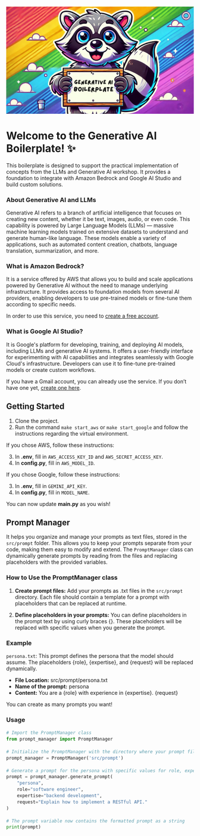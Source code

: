 ![Descrição da Imagem](./boilerplate/image_repo.png)

# Welcome to the Generative AI Boilerplate! ✨

This boilerplate is designed to support the practical implementation of concepts from the LLMs and Generative AI workshop. It provides a foundation to integrate with Amazon Bedrock and Google AI Studio and build custom solutions.

### About Generative AI and LLMs

Generative AI refers to a branch of artificial intelligence that focuses on creating new content, whether it be text, images, audio, or even code. This capability is powered by Large Language Models (LLMs) — massive machine learning models trained on extensive datasets to understand and generate human-like language. These models enable a variety of applications, such as automated content creation, chatbots, language translation, summarization, and more.

### What is Amazon Bedrock?

It is a service offered by AWS that allows you to build and scale applications powered by Generative AI without the need to manage underlying infrastructure. It provides access to foundation models from several AI providers, enabling developers to use pre-trained models or fine-tune them according to specific needs.

In order to use this service, you need to [create a free account](https://aws.amazon.com/free).

### What is Google AI Studio?

It is Google's platform for developing, training, and deploying AI models, including LLMs and generative AI systems. It offers a user-friendly interface for experimenting with AI capabilities and integrates seamlessly with Google Cloud's infrastructure. Developers can use it to fine-tune pre-trained models or create custom workflows.

If you have a Gmail account, you can already use the service. If you don’t have one yet, [create one here](https://gmail.com).

## Getting Started

1. Clone the project.
2. Run the command `make start_aws` or `make start_google` and follow the instructions regarding the virtual environment.

If you chose AWS, follow these instructions:

3. In **.env**, fill in `AWS_ACCESS_KEY_ID` and `AWS_SECRET_ACCESS_KEY`.
4. In **config.py**, fill in `AWS_MODEL_ID`.

If you chose Google, follow these instructions:

3. In **.env**, fill in `GEMINI_API_KEY`.
4. In **config.py**, fill in `MODEL_NAME`.

You can now update **main.py** as you wish!

## Prompt Manager

It helps you organize and manage your prompts as text files, stored in the `src/prompt` folder. This allows you to keep your prompts separate from your code, making them easy to modify and extend. The `PromptManager` class can dynamically generate prompts by reading from the files and replacing placeholders with the provided variables.

### How to Use the PromptManager class

1. **Create prompt files:** Add your prompts as .txt files in the `src/prompt` directory. Each file should contain a template for a prompt with placeholders that can be replaced at runtime.

2. **Define placeholders in your prompts:** You can define placeholders in the prompt text by using curly braces {}. These placeholders will be replaced with specific values when you generate the prompt.

### Example

`persona.txt`: This prompt defines the persona that the model should assume. The placeholders {role}, {expertise}, and {request} will be replaced dynamically.

- **File Location:** src/prompt/persona.txt
- **Name of the prompt:** persona
- **Content:** You are a {role} with experience in {expertise}. {request}

You can create as many prompts you want!

### Usage

```python
# Import the PromptManager class
from prompt_manager import PromptManager

# Initialize the PromptManager with the directory where your prompt files are stored
prompt_manager = PromptManager('src/prompt')

# Generate a prompt for the persona with specific values for role, expertise, and request
prompt = prompt_manager.generate_prompt(
    "persona", 
    role="software engineer", 
    expertise="backend development", 
    request="Explain how to implement a RESTful API."
)

# The prompt variable now contains the formatted prompt as a string
print(prompt)
```
